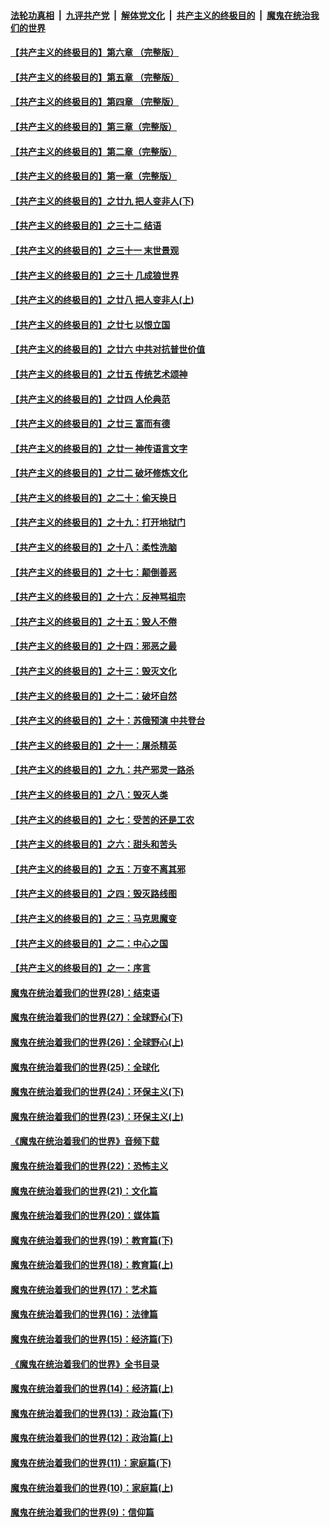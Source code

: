 ####  [法轮功真相](../../../../basic/blob/master/README.md?t=06100634) &nbsp;|&nbsp; [九评共产党](../../../../9ping.md/blob/master/README.md?t=06100634) &nbsp;|&nbsp; [解体党文化](../../../../jtdwh.md/blob/master/README.md?t=06100634)  &nbsp;|&nbsp; [共产主义的终极目的](../../../../gczydzjmd.md/blob/master/README.md?t=06100634) &nbsp;|&nbsp; [魔鬼在统治我们的世界](../../../../mgztzwmdsj.md/blob/master/README.md?t=06100634) 

#### [【共产主义的终极目的】第六章 （完整版）](../pages/nsc422/n11428913.md?t=06100634) 

#### [【共产主义的终极目的】第五章 （完整版）](../pages/nsc422/n11428912.md?t=06100634) 

#### [【共产主义的终极目的】第四章 （完整版）](../pages/nsc422/n11428907.md?t=06100634) 

#### [【共产主义的终极目的】第三章（完整版）](../pages/nsc422/n11428848.md?t=06100634) 

#### [【共产主义的终极目的】第二章（完整版）](../pages/nsc422/n11428831.md?t=06100634) 

#### [【共产主义的终极目的】第一章（完整版）](../pages/nsc422/n11417651.md?t=06100634) 

#### [【共产主义的终极目的】之廿九 把人变非人(下)](../pages/nsc422/n11344140.md?t=06100634) 

#### [【共产主义的终极目的】之三十二 结语](../pages/nsc422/n11360535.md?t=06100634) 

#### [【共产主义的终极目的】之三十一 末世景观](../pages/nsc422/n11351129.md?t=06100634) 

#### [【共产主义的终极目的】之三十 几成狼世界](../pages/nsc422/n11348280.md?t=06100634) 

#### [【共产主义的终极目的】之廿八 把人变非人(上)](../pages/nsc422/n11340492.md?t=06100634) 

#### [【共产主义的终极目的】之廿七 以恨立国](../pages/nsc422/n11336944.md?t=06100634) 

#### [【共产主义的终极目的】之廿六 中共对抗普世价值](../pages/nsc422/n11324785.md?t=06100634) 

#### [【共产主义的终极目的】之廿五 传统艺术颂神](../pages/nsc422/n11296396.md?t=06100634) 

#### [【共产主义的终极目的】之廿四 人伦典范](../pages/nsc422/n11296397.md?t=06100634) 

#### [【共产主义的终极目的】之廿三 富而有德](../pages/nsc422/n11283598.md?t=06100634) 

#### [【共产主义的终极目的】之廿一 神传语言文字](../pages/nsc422/n11263265.md?t=06100634) 

#### [【共产主义的终极目的】之廿二 破坏修炼文化](../pages/nsc422/n11245728.md?t=06100634) 

#### [【共产主义的终极目的】之二十：偷天换日](../pages/nsc422/n11238846.md?t=06100634) 

#### [【共产主义的终极目的】之十九：打开地狱门](../pages/nsc422/n11206376.md?t=06100634) 

#### [【共产主义的终极目的】之十八：柔性洗脑](../pages/nsc422/n11199994.md?t=06100634) 

#### [【共产主义的终极目的】之十七：颠倒善恶](../pages/nsc422/n11179782.md?t=06100634) 

#### [【共产主义的终极目的】之十六：反神骂祖宗](../pages/nsc422/n11166798.md?t=06100634) 

#### [【共产主义的终极目的】之十五：毁人不倦](../pages/nsc422/n11166792.md?t=06100634) 

#### [【共产主义的终极目的】之十四：邪恶之最](../pages/nsc422/n11150249.md?t=06100634) 

#### [【共产主义的终极目的】之十三：毁灭文化](../pages/nsc422/n11135227.md?t=06100634) 

#### [【共产主义的终极目的】之十二：破坏自然](../pages/nsc422/n11135214.md?t=06100634) 

#### [【共产主义的终极目的】之十：苏俄预演 中共登台](../pages/nsc422/n11118424.md?t=06100634) 

#### [【共产主义的终极目的】之十一：屠杀精英](../pages/nsc422/n11118442.md?t=06100634) 

#### [【共产主义的终极目的】之九：共产邪灵一路杀](../pages/nsc422/n11114139.md?t=06100634) 

#### [【共产主义的终极目的】之八：毁灭人类](../pages/nsc422/n11108503.md?t=06100634) 

#### [【共产主义的终极目的】之七：受苦的还是工农](../pages/nsc422/n11101809.md?t=06100634) 

#### [【共产主义的终极目的】之六：甜头和苦头](../pages/nsc422/n11096971.md?t=06100634) 

#### [【共产主义的终极目的】之五：万变不离其邪](../pages/nsc422/n11091285.md?t=06100634) 

#### [【共产主义的终极目的】之四：毁灭路线图](../pages/nsc422/n11086284.md?t=06100634) 

#### [【共产主义的终极目的】之三：马克思魔变](../pages/nsc422/n11061941.md?t=06100634) 

#### [【共产主义的终极目的】之二：中心之国](../pages/nsc422/n11047728.md?t=06100634) 

#### [【共产主义的终极目的】之一：序言](../pages/nsc422/n11086077.md?t=06100634) 

#### [魔鬼在统治着我们的世界(28)：结束语](../pages/nsc422/n10936246.md?t=06100634) 

#### [魔鬼在统治着我们的世界(27)：全球野心(下)](../pages/nsc422/n10928319.md?t=06100634) 

#### [魔鬼在统治着我们的世界(26)：全球野心(上)](../pages/nsc422/n10900318.md?t=06100634) 

#### [魔鬼在统治着我们的世界(25)：全球化](../pages/nsc422/n10788205.md?t=06100634) 

#### [魔鬼在统治着我们的世界(24)：环保主义(下)](../pages/nsc422/n10695307.md?t=06100634) 

#### [魔鬼在统治着我们的世界(23)：环保主义(上)](../pages/nsc422/n10688613.md?t=06100634) 

#### [《魔鬼在统治着我们的世界》音频下载](../pages/nsc422/n10635553.md?t=06100634) 

#### [魔鬼在统治着我们的世界(22)：恐怖主义](../pages/nsc422/n10614727.md?t=06100634) 

#### [魔鬼在统治着我们的世界(21)：文化篇](../pages/nsc422/n10597706.md?t=06100634) 

#### [魔鬼在统治着我们的世界(20)：媒体篇](../pages/nsc422/n10586579.md?t=06100634) 

#### [魔鬼在统治着我们的世界(19)：教育篇(下)](../pages/nsc422/n10564808.md?t=06100634) 

#### [魔鬼在统治着我们的世界(18)：教育篇(上)](../pages/nsc422/n10526970.md?t=06100634) 

#### [魔鬼在统治着我们的世界(17)：艺术篇](../pages/nsc422/n10499093.md?t=06100634) 

#### [魔鬼在统治着我们的世界(16)：法律篇](../pages/nsc422/n10485969.md?t=06100634) 

#### [魔鬼在统治着我们的世界(15)：经济篇(下)](../pages/nsc422/n10469975.md?t=06100634) 

#### [《魔鬼在统治着我们的世界》全书目录](../pages/nsc422/n10464261.md?t=06100634) 

#### [魔鬼在统治着我们的世界(14)：经济篇(上)](../pages/nsc422/n10457370.md?t=06100634) 

#### [魔鬼在统治着我们的世界(13)：政治篇(下)](../pages/nsc422/n10448270.md?t=06100634) 

#### [魔鬼在统治着我们的世界(12)：政治篇(上)](../pages/nsc422/n10444576.md?t=06100634) 

#### [魔鬼在统治着我们的世界(11)：家庭篇(下)](../pages/nsc422/n10440961.md?t=06100634) 

#### [魔鬼在统治着我们的世界(10)：家庭篇(上)](../pages/nsc422/n10435448.md?t=06100634) 

#### [魔鬼在统治着我们的世界(9)：信仰篇](../pages/nsc422/n10432159.md?t=06100634) 

